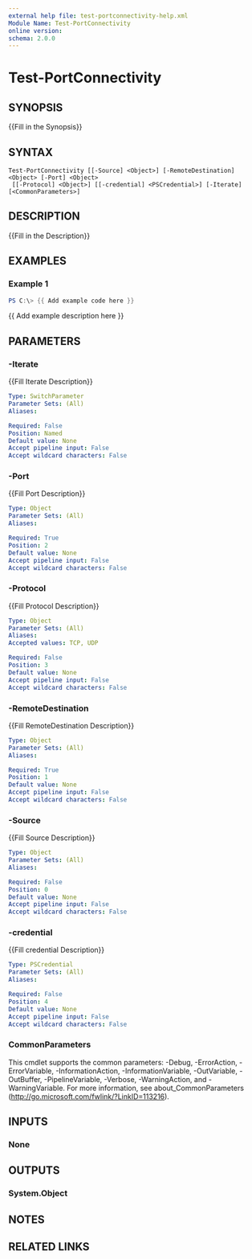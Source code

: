```yaml
---
external help file: test-portconnectivity-help.xml
Module Name: Test-PortConnectivity
online version:
schema: 2.0.0
---
```


# Test-PortConnectivity

## SYNOPSIS
{{Fill in the Synopsis}}

## SYNTAX

```
Test-PortConnectivity [[-Source] <Object>] [-RemoteDestination] <Object> [-Port] <Object>
 [[-Protocol] <Object>] [[-credential] <PSCredential>] [-Iterate] [<CommonParameters>]
```

## DESCRIPTION
{{Fill in the Description}}

## EXAMPLES

### Example 1
```powershell
PS C:\> {{ Add example code here }}
```

{{ Add example description here }}

## PARAMETERS

### -Iterate
{{Fill Iterate Description}}

```yaml
Type: SwitchParameter
Parameter Sets: (All)
Aliases:

Required: False
Position: Named
Default value: None
Accept pipeline input: False
Accept wildcard characters: False
```

### -Port
{{Fill Port Description}}

```yaml
Type: Object
Parameter Sets: (All)
Aliases:

Required: True
Position: 2
Default value: None
Accept pipeline input: False
Accept wildcard characters: False
```

### -Protocol
{{Fill Protocol Description}}

```yaml
Type: Object
Parameter Sets: (All)
Aliases:
Accepted values: TCP, UDP

Required: False
Position: 3
Default value: None
Accept pipeline input: False
Accept wildcard characters: False
```

### -RemoteDestination
{{Fill RemoteDestination Description}}

```yaml
Type: Object
Parameter Sets: (All)
Aliases:

Required: True
Position: 1
Default value: None
Accept pipeline input: False
Accept wildcard characters: False
```

### -Source
{{Fill Source Description}}

```yaml
Type: Object
Parameter Sets: (All)
Aliases:

Required: False
Position: 0
Default value: None
Accept pipeline input: False
Accept wildcard characters: False
```

### -credential
{{Fill credential Description}}

```yaml
Type: PSCredential
Parameter Sets: (All)
Aliases:

Required: False
Position: 4
Default value: None
Accept pipeline input: False
Accept wildcard characters: False
```

### CommonParameters
This cmdlet supports the common parameters: -Debug, -ErrorAction, -ErrorVariable, -InformationAction, -InformationVariable, -OutVariable, -OutBuffer, -PipelineVariable, -Verbose, -WarningAction, and -WarningVariable.
For more information, see about_CommonParameters (http://go.microsoft.com/fwlink/?LinkID=113216).

## INPUTS

### None

## OUTPUTS

### System.Object
## NOTES

## RELATED LINKS
